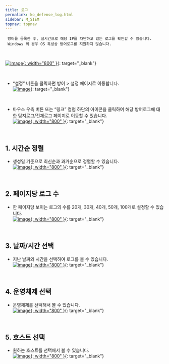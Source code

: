```yaml
---
title: 로그
permalink: ko_defense_log.html
sidebar: M_SIEM
topnav: topnav
---
```


     방어를 등록한 후, 실시간으로 해당 IP를 차단하고 있는 로그를 확인할 수 있습니다.
     Windows 의 경우 OS 특성상 방어로그를 지원하지 않습니다.

<br />

[![image](/docs/images/Manual/siem/log/1.png){: width="800" }](/docs/images/Manual/siem/log/1.png){: target="_blank"}

<br />

- “설정” 버튼을 클릭하면 방어 > 설정 페이지로 이동합니다.   
[![image](/docs/images/Manual/siem/log/2.png)](/docs/images/Manual/siem/log/2.png){: target="_blank"}

<br />

- 마우스 우측 버튼 또는 “링크” 컬럼 하단의 아이콘을 클릭하여 해당 방어로그에 대한 탐지로그/전체로그 페이지로 이동할 수 있습니다.   
 [![image](/docs/images/Manual/siem/log/3.png){: width="800" }](/docs/images/Manual/siem/log/3.png){: target="_blank"}

<br />

## 1. 시간순 정렬
- 생성일 기준으로 최신순과 과거순으로 정렬할 수 있습니다.   
[![image](/docs/images/Manual/siem/log/4.png){: width="800" }](/docs/images/Manual/siem/log/4.png){: target="_blank"}
 
<br />

## 2. 페이지당 로그 수
- 한 페이지당 보이는 로그의 수를 20개, 30개, 40개, 50개, 100개로 설정할 수 있습니다.   
[![image](/docs/images/Manual/siem/log/5.png){: width="800" }](/docs/images/Manual/siem/log/5.png){: target="_blank"}
 
<br />

## 3. 날짜/시간 선택
- 지난 날짜와 시간을 선택하여 로그를 볼 수 있습니다.   
[![image](/docs/images/Manual/siem/log/6.png){: width="800" }](/docs/images/Manual/siem/log/6.png){: target="_blank"}
 
<br />

## 4. 운영체제 선택
- 운영체제를 선택해서 볼 수 있습니다.   
[![image](/docs/images/Manual/siem/log/7.png){: width="800" }](/docs/images/Manual/siem/log/7.png){: target="_blank"}
 
<br />

## 5. 호스트 선택
- 원하는 호스트를 선택해서 볼 수 있습니다.   
[![image](/docs/images/Manual/siem/log/8.png){: width="800" }](/docs/images/Manual/siem/log/8.png){: target="_blank"}